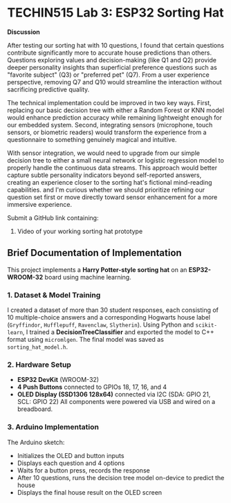 # TECHIN515 Lab 3: ESP32 Sorting Hat

**Discussion**

After testing our sorting hat with 10 questions, I found that certain questions contribute significantly more to accurate house predictions than others. Questions exploring values and decision-making (like Q1 and Q2) provide deeper personality insights than superficial preference questions such as "favorite subject" (Q3) or "preferred pet" (Q7). From a user experience perspective, removing Q7 and Q10 would streamline the interaction without sacrificing predictive quality.

The technical implementation could be improved in two key ways. First, replacing our basic decision tree with either a Random Forest or KNN model would enhance prediction accuracy while remaining lightweight enough for our embedded system. Second, integrating sensors (microphone, touch sensors, or biometric readers) would transform the experience from a questionnaire to something genuinely magical and intuitive.

With sensor integration, we would need to upgrade from our simple decision tree to either a small neural network or logistic regression model to properly handle the continuous data streams. This approach would better capture subtle personality indicators beyond self-reported answers, creating an experience closer to the sorting hat's fictional mind-reading capabilities. and I'm curious whether we should prioritize refining our question set first or move directly toward sensor enhancement for a more immersive experience.



Submit a GitHub link containing:

1. Video of your working sorting hat prototype
   
## Brief Documentation of Implementation

This project implements a **Harry Potter-style sorting hat** on an **ESP32-WROOM-32** board using machine learning.

### 1. Dataset & Model Training
I created a dataset of more than 30 student responses, each consisting of 10 multiple-choice answers and a corresponding Hogwarts house label (`Gryffindor`, `Hufflepuff`, `Ravenclaw`, `Slytherin`).
Using Python and `scikit-learn`, I trained a **DecisionTreeClassifier** and exported the model to C++ format using `micromlgen`. The final model was saved as `sorting_hat_model.h`.

### 2. Hardware Setup
* **ESP32 DevKit** (WROOM-32)
* **4 Push Buttons** connected to GPIOs 18, 17, 16, and 4
* **OLED Display (SSD1306 128x64)** connected via I2C (SDA: GPIO 21, SCL: GPIO 22)
  All components were powered via USB and wired on a breadboard.

### 3. Arduino Implementation

The Arduino sketch:
* Initializes the OLED and button inputs
* Displays each question and 4 options
* Waits for a button press, records the response
* After 10 questions, runs the decision tree model on-device to predict the house
* Displays the final house result on the OLED screen
